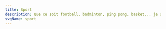 ```yaml
---
title: Sport
description: Que ce soit football, badminton, ping pong, basket... je serai toujours partant pour une séance de sport !
svgName: sport
---
```

